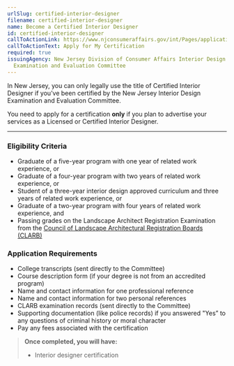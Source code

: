 ```yaml
---
urlSlug: certified-interior-designer
filename: certified-interior-designer
name: Become a Certified Interior Designer
id: certified-interior-designer
callToActionLink: https://www.njconsumeraffairs.gov/int/Pages/applications.aspx
callToActionText: Apply for My Certification
required: true
issuingAgency: New Jersey Division of Consumer Affairs Interior Design
  Examination and Evaluation Committee
---
```

In New Jersey, you can only legally use the title of Certified Interior Designer if you’ve been certified by the New Jersey Interior Design Examination and Evaluation Committee. 

You need to apply for a certification **only** if you plan to advertise your services as a Licensed or Certified Interior Designer. 

---

### Eligibility Criteria

- Graduate of a five-year program with one year of related work experience, or
- Graduate of a four-year program with two years of related work experience, or
- Student of a three-year interior design approved curriculum and three years of related work experience, or 
- Graduate of a two-year program with four years of related work experience, and
- Passing grades on the Landscape Architect Registration Examination from the [Council of Landscape Architectural Registration Boards (CLARB)](https://www.clarb.org)

### Application Requirements

* College transcripts (sent directly to the Committee)
* Course description form (if your degree is not from an accredited program)
* Name and contact information for one professional reference
* Name and contact information for two personal references
* CLARB examination records (sent directly to the Committee)
* Supporting documentation (like police records) if you answered "Yes” to any questions of criminal history or moral character
* Pay any fees associated with the certification

> **Once completed, you will have:**
> - Interior designer certification
